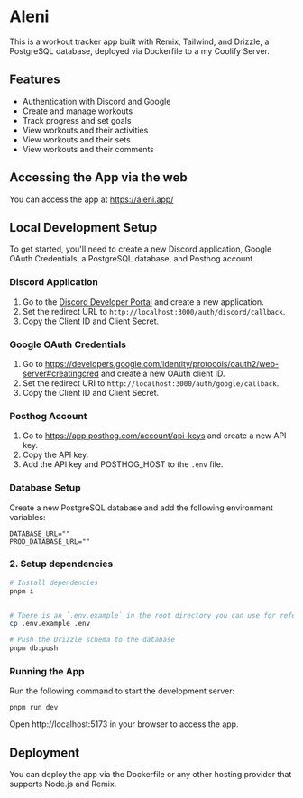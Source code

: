 # Aleni

This is a workout tracker app built with Remix, Tailwind, and Drizzle, a PostgreSQL database, deployed via Dockerfile to a my Coolify Server.

## Features

- Authentication with Discord and Google
- Create and manage workouts
- Track progress and set goals
- View workouts and their activities
- View workouts and their sets
- View workouts and their comments

## Accessing the App via the web

You can access the app at https://aleni.app/

## Local Development Setup

To get started, you'll need to create a new Discord application, Google OAuth Credentials, a PostgreSQL database, and Posthog account.

### Discord Application

1. Go to the [Discord Developer Portal](https://discord.com/developers/applications) and create a new application.
2. Set the redirect URL to `http://localhost:3000/auth/discord/callback`.
3. Copy the Client ID and Client Secret.

### Google OAuth Credentials

1. Go to https://developers.google.com/identity/protocols/oauth2/web-server#creatingcred and create a new OAuth client ID.
2. Set the redirect URI to `http://localhost:3000/auth/google/callback`.
3. Copy the Client ID and Client Secret.

### Posthog Account

1. Go to https://app.posthog.com/account/api-keys and create a new API key.
2. Copy the API key.
3. Add the API key and POSTHOG_HOST to the `.env` file.

### Database Setup

Create a new PostgreSQL database and add the following environment variables:

```
DATABASE_URL=""
PROD_DATABASE_URL=""
```

### 2. Setup dependencies

```bash
# Install dependencies
pnpm i


# There is an `.env.example` in the root directory you can use for reference
cp .env.example .env

# Push the Drizzle schema to the database
pnpm db:push
```


### Running the App

Run the following command to start the development server:

```
pnpm run dev
```

Open http://localhost:5173 in your browser to access the app.

## Deployment

You can deploy the app via the Dockerfile or any other hosting provider that supports Node.js and Remix.